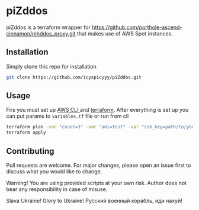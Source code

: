 # piZddos

piZddos is a terraform wrapper for https://github.com/porthole-ascend-cinnamon/mhddos_proxy.git that makes use of AWS Spot instances.


## Installation

Simply clone this repo for installation

```bash
git clone https://github.com/icyspicyyy/piZddos.git
```

## Usage

Firs you must set up  [AWS CLI ](https://docs.aws.amazon.com/cli/latest/userguide/cli-chap-configure.html) and [terraform](https://learn.hashicorp.com/tutorials/terraform/install-cli).
After everything is set up you can put params to `variables.tf` file or run from cli
```bash
terraform plan -var "count=3" -var "ami=test" -var "ssh_key=path/to/your/key-var " -var "region=us-central-1" -var "targets=http://site1.ru http://site2.ru"
terraform apply

```

## Contributing
Pull requests are welcome. For major changes, please open an issue first to discuss what you would like to change.

Warning!
You are using provided scripts at your own risk. Author does not bear any responsibility in case of misuse.

Slava Ukraine! Glory to Ukraine!
Русский военный корабль, иди нахуй!
